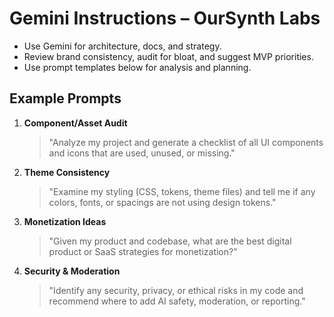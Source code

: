 # Gemini Instructions – OurSynth Labs

- Use Gemini for architecture, docs, and strategy.
- Review brand consistency, audit for bloat, and suggest MVP priorities.
- Use prompt templates below for analysis and planning.

## Example Prompts

1. **Component/Asset Audit**
   > "Analyze my project and generate a checklist of all UI components and icons that are used, unused, or missing."

2. **Theme Consistency**
   > "Examine my styling (CSS, tokens, theme files) and tell me if any colors, fonts, or spacings are not using design tokens."

3. **Monetization Ideas**
   > "Given my product and codebase, what are the best digital product or SaaS strategies for monetization?"

4. **Security & Moderation**
   > "Identify any security, privacy, or ethical risks in my code and recommend where to add AI safety, moderation, or reporting."